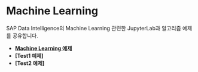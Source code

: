 # Machine Learning

SAP Data Intelligence의 Machine Learning 관련한 JupyterLab과 알고리즘 예제를 공유합니다.<br>

- **[Machine Learning 예제](MachineLearning/)**
- **[Test1 예제]**
- **[Test2 예제]**
